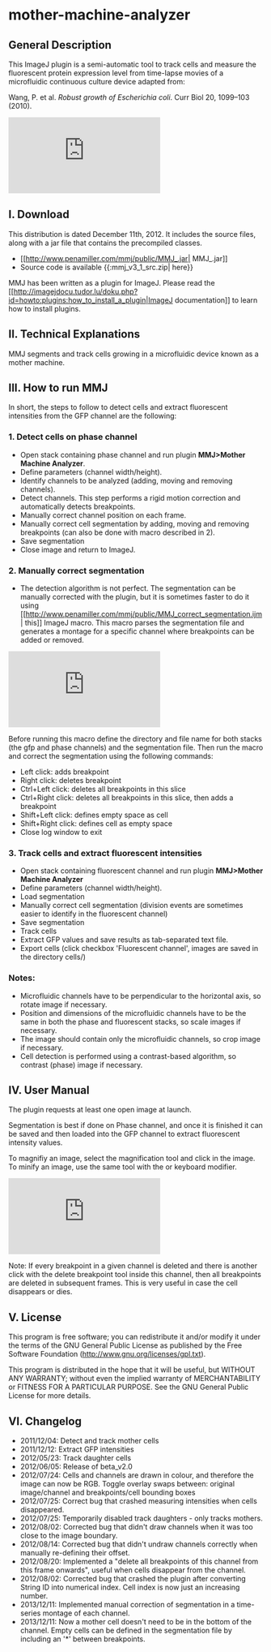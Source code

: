 mother-machine-analyzer
=======================

##  General Description


This ImageJ plugin is a semi-automatic tool to track cells and measure the fluorescent protein expression level from time-lapse movies of a microfluidic continuous culture device adapted from:

Wang, P. et al. _Robust growth of Escherichia coli_. Curr Biol 20, 1099–103 (2010).

![](http://penamiller.com/mmj/lib/exe/fetch.php?w=500&tok=219a99&media=mmj_panel.png)

##  I. Download 


This distribution is dated December 11th, 2012.  It includes the source files, along with a jar file that contains the precompiled classes.

  * [[http://www.penamiller.com/mmj/public/MMJ_.jar| MMJ_.jar]]
  * Source code is available {{:mmj_v3_1_src.zip| here}}

MMJ has been written as a plugin for ImageJ. Please read the [[http://imagejdocu.tudor.lu/doku.php?id=howto:plugins:how_to_install_a_plugin|ImageJ documentation]] to learn how to install plugins.

##  II. Technical Explanations

MMJ segments and track cells growing in a microfluidic device known as a mother machine.  

##  III. How to run MMJ

In short, the steps to follow to detect cells and extract fluorescent intensities from the GFP channel are the following:

### 1. Detect cells on phase channel
  - Open stack containing phase channel and run plugin **MMJ>Mother Machine Analyzer**.
  - Define parameters (channel width/height).
  - Identify channels to be analyzed (adding, moving and removing channels).
  - Detect channels.   This step performs a rigid motion correction and automatically detects breakpoints.
  - Manually correct channel position on each frame.
  - Manually correct cell segmentation by adding, moving and removing breakpoints (can also be done with macro described in 2).
  - Save segmentation
  - Close image and return to ImageJ.

### 2. Manually correct segmentation

  - The detection algorithm is not perfect.  The segmentation can be manually corrected with the plugin, but it is sometimes faster to do it using [[http://www.penamiller.com/mmj/public/MMJ_correct_segmentation.ijm | this]] ImageJ macro.  This macro parses the segmentation file and generates a montage for a specific channel where breakpoints can be added or removed.

![](http://penamiller.com/mmj/lib/exe/fetch.php?media=1p_2.jpg)

Before running this macro define the directory and file name for both stacks (the gfp and phase channels) and the segmentation file.  Then run the macro and correct the segmentation using the following commands:

  * Left click: adds breakpoint
  * Right click: deletes breakpoint
  * Ctrl+Left click:  deletes all breakpoints in this slice
  * Ctrl+Right click:  deletes all breakpoints in this slice, then adds a breakpoint
  * Shift+Left click:  defines empty space as cell
  * Shift+Right click: defines cell as empty space
  * Close log window to exit

### 3. Track cells and extract fluorescent intensities

  - Open stack containing fluorescent channel and run plugin **MMJ>Mother Machine Analyzer**
  - Define parameters (channel width/height).
  - Load segmentation 
  - Manually correct cell segmentation (division events are sometimes easier to identify in the fluorescent channel)
  - Save segmentation
  - Track cells
  - Extract GFP values and save results as tab-separated text file.
  - Export cells (click checkbox 'Fluorescent channel', images are saved in the directory cells/)

### Notes:
  * Microfluidic channels have to be perpendicular to the horizontal axis, so rotate image if necessary.
  * Position and dimensions of the microfluidic channels have to be the same in both the phase and fluorescent stacks, so scale images if necessary.
  * The image should contain only the microfluidic channels, so crop image if necessary.
  * Cell detection is performed using a contrast-based algorithm, so contrast (phase) image if necessary.


## IV. User Manual 

The plugin requests at least one open image at launch.  

Segmentation is best if done on Phase channel, and once it is finished it can be saved and then loaded into the GFP channel to extract fluorescent intensity values.

To magnifiy an image, select the magnification tool and click in the image. To minify an image, use the same tool with the <CNTL> or <ALT> keyboard modifier.

![](http://penamiller.com/mmj/lib/exe/fetch.php?media=mmj.jpg)

Note: If every breakpoint in a given channel is deleted and there is another click with the delete breakpoint tool inside this channel, then all breakpoints are deleted in subsequent frames.  This is very useful in case the cell disappears or dies.

## V. License

This program is free software; you can redistribute it and/or modify it under the terms of the GNU General Public License as published by the Free Software Foundation (http://www.gnu.org/licenses/gpl.txt). 

This program is distributed in the hope that it will be useful, but WITHOUT ANY WARRANTY; without even the implied warranty of MERCHANTABILITY or FITNESS FOR A PARTICULAR PURPOSE. See the GNU General Public License for more details. 

## VI. Changelog


  * 2011/12/04: Detect and track mother cells
  * 2011/12/12: Extract GFP intensities
  * 2012/05/23: Track daughter cells
  * 2012/06/05: Release of beta_v2.0
  * 2012/07/24: Cells and channels are drawn in colour, and therefore the image can now be RGB.  Toggle overlay swaps between: original image/channel and breakpoints/cell bounding boxes
  * 2012/07/25: Correct bug that crashed measuring intensities when cells disappeared.
  * 2012/07/25: Temporarily disabled track daughters - only tracks mothers.
  * 2012/08/02: Corrected bug that didn't draw channels when it was too close to the image boundary.
  * 2012/08/14: Corrected bug that didn't undraw channels correctly when manually re-defining their offset.
  * 2012/08/20: Implemented a "delete all breakpoints of this channel from this frame onwards", useful when cells disappear from the channel.
  * 2012/08/02: Corrected bug that crashed the plugin after converting String ID into numerical index.  Cell index is now just an increasing number.
  * 2013/12/11: Implemented manual correction of segmentation in a time-series montage of each channel.
  * 2013/12/11: Now a mother cell doesn't need to be in the bottom of the channel. Empty cells can be defined in the segmentation file by including an '*' between breakpoints.
